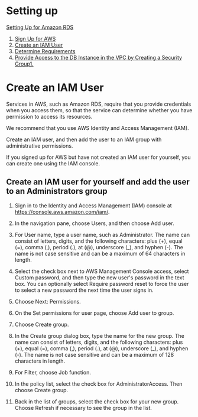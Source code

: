 # Setting up

[Setting Up for Amazon RDS](http://docs.aws.amazon.com/AmazonRDS/latest/UserGuide/CHAP_SettingUp.html)

1. [Sign Up for AWS](http://docs.aws.amazon.com/AmazonRDS/latest/UserGuide/CHAP_SettingUp.html#CHAP_SettingUp.SignUp)
1. [Create an IAM User](http://docs.aws.amazon.com/AmazonRDS/latest/UserGuide/CHAP_SettingUp.html#CHAP_SettingUp.IAM)
1. [Determine Requirements](http://docs.aws.amazon.com/AmazonRDS/latest/UserGuide/CHAP_SettingUp.html#CHAP_SettingUp.Requirements)
1. [Provide Access to the DB Instance in the VPC by Creating a Security Group1.](http://docs.aws.amazon.com/AmazonRDS/latest/UserGuide/CHAP_SettingUp.html#CHAP_SettingUp.SecurityGroup)

# Create an IAM User

Services in AWS, such as Amazon RDS, require that you provide credentials when you access them, so that the service can determine whether you have permission to access its resources. 

We recommend that you use AWS Identity and Access Management (IAM). 

Create an IAM user, and then add the user to an IAM group with administrative permissions. 

If you signed up for AWS but have not created an IAM user for yourself, you can create one using the IAM console.

## Create an IAM user for yourself and add the user to an Administrators group
   
 1. Sign in to the Identity and Access Management (IAM) console at https://console.aws.amazon.com/iam/.
   
 1. In the navigation pane, choose Users, and then choose Add user.
   
 1. For User name, type a user name, such as Administrator. The name can consist of letters, digits, and the following characters: plus (+), equal (=), comma (,), period (.), at (@), underscore (_), and hyphen (-). The name is not case sensitive and can be a maximum of 64 characters in length.
   
 1. Select the check box next to AWS Management Console access, select Custom password, and then type the new user's password in the text box. You can optionally select Require password reset to force the user to select a new password the next time the user signs in.
   
 1. Choose Next: Permissions.
   
 1. On the Set permissions for user page, choose Add user to group.
   
 1. Choose Create group.
   
 1. In the Create group dialog box, type the name for the new group. The name can consist of letters, digits, and the following characters: plus (+), equal (=), comma (,), period (.), at (@), underscore (_), and hyphen (-). The name is not case sensitive and can be a maximum of 128 characters in length.
   
 1. For Filter, choose Job function.
   
 1. In the policy list, select the check box for AdministratorAccess. Then choose Create group.
   
 1. Back in the list of groups, select the check box for your new group. Choose Refresh if necessary to see the group in the list.